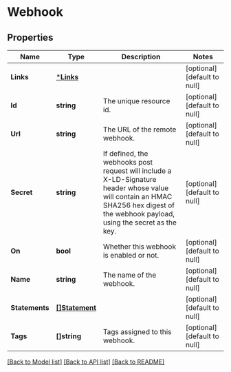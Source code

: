 # Webhook

## Properties
Name | Type | Description | Notes
------------ | ------------- | ------------- | -------------
**Links** | [***Links**](Links.md) |  | [optional] [default to null]
**Id** | **string** | The unique resource id. | [optional] [default to null]
**Url** | **string** | The URL of the remote webhook. | [optional] [default to null]
**Secret** | **string** | If defined, the webhooks post request will include a X-LD-Signature header whose value will contain an HMAC SHA256 hex digest of the webhook payload, using the secret as the key. | [optional] [default to null]
**On** | **bool** | Whether this webhook is enabled or not. | [optional] [default to null]
**Name** | **string** | The name of the webhook. | [optional] [default to null]
**Statements** | [**[]Statement**](Statement.md) |  | [optional] [default to null]
**Tags** | **[]string** | Tags assigned to this webhook. | [optional] [default to null]

[[Back to Model list]](../README.md#documentation-for-models) [[Back to API list]](../README.md#documentation-for-api-endpoints) [[Back to README]](../README.md)


